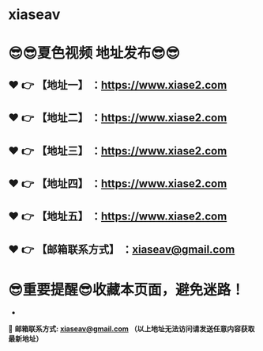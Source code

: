 # xiaseav
:sunglasses::sunglasses:夏色视频 地址发布:sunglasses::sunglasses:
==
:heart: :point_right: 【地址一】 ：https://www.xiase2.com
------
:heart: :point_right: 【地址二】 ：https://www.xiase2.com
------
:heart: :point_right: 【地址三】 ：https://www.xiase2.com
------
:heart: :point_right: 【地址四】 ：https://www.xiase2.com
------
:heart: :point_right: 【地址五】 ：https://www.xiase2.com
------
:heart: :point_right: 【邮箱联系方式】 ：xiaseav@gmail.com
------
:sunglasses:重要提醒:sunglasses:收藏本页面，避免迷路！
==

-

:e-mail: __邮箱联系方式: xiaseav@gmail.com （以上地址无法访问请发送任意内容获取最新地址）__
